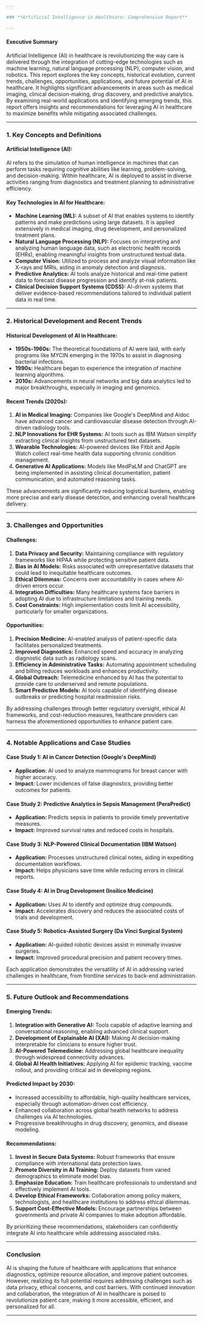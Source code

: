 ```yaml
---

### **Artificial Intelligence in Healthcare: Comprehensive Report**

---
```


#### **Executive Summary**  
Artificial Intelligence (AI) in healthcare is revolutionizing the way care is delivered through the integration of cutting-edge technologies such as machine learning, natural language processing (NLP), computer vision, and robotics. This report explores the key concepts, historical evolution, current trends, challenges, opportunities, applications, and future potential of AI in healthcare. It highlights significant advancements in areas such as medical imaging, clinical decision-making, drug discovery, and predictive analytics. By examining real-world applications and identifying emerging trends, this report offers insights and recommendations for leveraging AI in healthcare to maximize benefits while mitigating associated challenges.

---

### **1. Key Concepts and Definitions**  

#### **Artificial Intelligence (AI):**  
AI refers to the simulation of human intelligence in machines that can perform tasks requiring cognitive abilities like learning, problem-solving, and decision-making. Within healthcare, AI is deployed to assist in diverse activities ranging from diagnostics and treatment planning to administrative efficiency.  

#### **Key Technologies in AI for Healthcare:**  
- **Machine Learning (ML):** A subset of AI that enables systems to identify patterns and make predictions using large datasets. It is applied extensively in medical imaging, drug development, and personalized treatment plans.  
- **Natural Language Processing (NLP):** Focuses on interpreting and analyzing human language data, such as electronic health records (EHRs), enabling meaningful insights from unstructured textual data.  
- **Computer Vision:** Utilized to process and analyze visual information like X-rays and MRIs, aiding in anomaly detection and diagnosis.  
- **Predictive Analytics:** AI tools analyze historical and real-time patient data to forecast disease progression and identify at-risk patients.  
- **Clinical Decision Support Systems (CDSS):** AI-driven systems that deliver evidence-based recommendations tailored to individual patient data in real time.  

---

### **2. Historical Development and Recent Trends**  

#### **Historical Development of AI in Healthcare:**  
- **1950s-1960s:** The theoretical foundations of AI were laid, with early programs like MYCIN emerging in the 1970s to assist in diagnosing bacterial infections.  
- **1990s:** Healthcare began to experience the integration of machine learning algorithms.  
- **2010s:** Advancements in neural networks and big data analytics led to major breakthroughs, especially in imaging and genomics.

#### **Recent Trends (2020s):**  
1. **AI in Medical Imaging:** Companies like Google's DeepMind and Aidoc have advanced cancer and cardiovascular disease detection through AI-driven radiology tools.  
2. **NLP Innovations for EHR Systems:** AI tools such as IBM Watson simplify extracting clinical insights from unstructured text datasets.  
3. **Wearable Technologies:** AI-powered devices like Fitbit and Apple Watch collect real-time health data supporting chronic condition management.  
4. **Generative AI Applications:** Models like MedPaLM and ChatGPT are being implemented in assisting clinical documentation, patient communication, and automated reasoning tasks.  

These advancements are significantly reducing logistical burdens, enabling more precise and early disease detection, and enhancing overall healthcare delivery.  

---

### **3. Challenges and Opportunities**  

#### **Challenges:**  
1. **Data Privacy and Security:** Maintaining compliance with regulatory frameworks like HIPAA while protecting sensitive patient data.  
2. **Bias in AI Models:** Risks associated with unrepresentative datasets that could lead to inequitable healthcare outcomes.  
3. **Ethical Dilemmas:** Concerns over accountability in cases where AI-driven errors occur.  
4. **Integration Difficulties:** Many healthcare systems face barriers in adopting AI due to infrastructure limitations and training needs.  
5. **Cost Constraints:** High implementation costs limit AI accessibility, particularly for smaller organizations.  

#### **Opportunities:**  
1. **Precision Medicine:** AI-enabled analysis of patient-specific data facilitates personalized treatments.  
2. **Improved Diagnostics:** Enhanced speed and accuracy in analyzing diagnostic data such as radiology scans.  
3. **Efficiency in Administrative Tasks:** Automating appointment scheduling and billing reduces workloads and enhances productivity.  
4. **Global Outreach:** Telemedicine enhanced by AI has the potential to provide care to underserved and remote populations.  
5. **Smart Predictive Models:** AI tools capable of identifying disease outbreaks or predicting hospital readmission risks.  

By addressing challenges through better regulatory oversight, ethical AI frameworks, and cost-reduction measures, healthcare providers can harness the aforementioned opportunities to enhance patient care.  

---

### **4. Notable Applications and Case Studies**  

#### **Case Study 1: AI in Cancer Detection (Google's DeepMind)**  
- **Application:** AI used to analyze mammograms for breast cancer with higher accuracy.  
- **Impact:** Lower incidences of false diagnostics, providing better outcomes for patients.  

#### **Case Study 2: Predictive Analytics in Sepsis Management (PeraPredict)**  
- **Application:** Predicts sepsis in patients to provide timely preventative measures.  
- **Impact:** Improved survival rates and reduced costs in hospitals.  

#### **Case Study 3: NLP-Powered Clinical Documentation (IBM Watson)**  
- **Application:** Processes unstructured clinical notes, aiding in expediting documentation workflows.  
- **Impact:** Helps physicians save time while reducing errors in clinical reports.  

#### **Case Study 4: AI in Drug Development (Insilico Medicine)**  
- **Application:** Uses AI to identify and optimize drug compounds.  
- **Impact:** Accelerates discovery and reduces the associated costs of trials and development.  

#### **Case Study 5: Robotics-Assisted Surgery (Da Vinci Surgical System)**  
- **Application:** AI-guided robotic devices assist in minimally invasive surgeries.  
- **Impact:** Improved procedural precision and patient recovery times.  

Each application demonstrates the versatility of AI in addressing varied challenges in healthcare, from frontline services to back-end administration.  

---

### **5. Future Outlook and Recommendations**  

#### **Emerging Trends:**  
1. **Integration with Generative AI:** Tools capable of adaptive learning and conversational reasoning, enabling advanced clinical support.  
2. **Development of Explainable AI (XAI):** Making AI decision-making interpretable for clinicians to ensure higher trust.  
3. **AI-Powered Telemedicine:** Addressing global healthcare inequality through widespread connectivity advances.  
4. **Global AI Health Initiatives:** Applying AI for epidemic tracking, vaccine rollout, and providing critical aid in developing regions.  

#### **Predicted Impact by 2030:**  
- Increased accessibility to affordable, high-quality healthcare services, especially through automation-driven cost efficiency.  
- Enhanced collaboration across global health networks to address challenges via AI technologies.  
- Progressive breakthroughs in drug discovery, genomics, and disease modeling.  

#### **Recommendations:**  
1. **Invest in Secure Data Systems:** Robust frameworks that ensure compliance with international data protection laws.  
2. **Promote Diversity in AI Training:** Deploy datasets from varied demographics to eliminate model bias.  
3. **Emphasize Education:** Train healthcare professionals to understand and effectively implement AI tools.  
4. **Develop Ethical Frameworks:** Collaboration among policy makers, technologists, and healthcare institutions to address ethical dilemmas.  
5. **Support Cost-Effective Models:** Encourage partnerships between governments and private AI companies to make adoption affordable.  

By prioritizing these recommendations, stakeholders can confidently integrate AI into healthcare while addressing associated risks.  

---

### **Conclusion**  
AI is shaping the future of healthcare with applications that enhance diagnostics, optimize resource allocation, and improve patient outcomes. However, realizing its full potential requires addressing challenges such as data privacy, ethical concerns, and cost barriers. With continued innovation and collaboration, the integration of AI in healthcare is poised to revolutionize patient care, making it more accessible, efficient, and personalized for all.

---